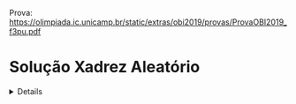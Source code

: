 Prova:
https://olimpiada.ic.unicamp.br/static/extras/obi2019/provas/ProvaOBI2019_f3pu.pdf

# Solução Xadrez Aleatório

<details>
<br>

Devemos imprimir a quantidade de estados válidos, observe que um estado difere de outro baseado na posição do rei e torres, assim, ignorando os peões, a quantidade de estados validos é a quantidade de maneiras diferentes que podemos posicionar o rei e as torres, dito isso, vamos começar dividimos o problema em 3 casos:

- **Nenhuma torre**:

	Nesse caso, apenas podemos colocar o rei em uma posição qualquer, como temos $N$ posições, teremos $N$ estados válidos.
	
- **Uma torre**:

	Nesse caso, colocando o rei em uma posição qualquer, teremos $N-1$ posições para a torre, assim a quantidade de estados validos é $N * (N-1)$.
	
	Observe que $N * (N-1) = \frac{N!}{(N-2)!} =  A^{N}_{2}$, ou seja, para casos assim, basta o arranjo da quantidade de espaços pela quantidade de peças. (Importante para o terceiro caso).
	
- **Duas torres**:

	Nesse caso, poderiamos continuar a ideia do caso anterior e supor que a quantidade de estados é $A^{N}_{3}$, no entanto temos a restrição que o rei deve estar entre as duas torre.
	
	Escolheremos uma das permutações possiveis dentro do $A^{N}_{3}$, por exemplo $a, b, c$ tal que  $0 \le a, b, c < N$, observe que $a, b, c$ não estão nescessariamente em ordem, no entanto escolheremos o menor e o maior valor para serem colocadas as torres e o outro valor será colocado o rei, assim, satisfazemos a condição.
	
	No entanto o que difere a permutação acima de $a, c, b$? absolutamente nada, o maior e o menor número, que são os mesmos, ainda serão torres e o outro número o rei. (observe que as duas permutações são validas e diferentes dentro do arranjo devido a ordem diferente dos fatores).
	
	Portanto, basta eliminarmos as permutações nos quais os números se repetem, o que é feito pela combinação.
    
	Logo o número de casos possiveis é $C^{N}_{3} = \frac{N!}{3! * (N-3)!} = \frac{N * (N-1) * (N-2)}{6}$.

### Código:

<details>
<summary>C++</summary>
<br>
	
``` C++
#include <bits/stdc++.h>
using namespace std;

#define ll long long

int main() {
    ll n, t;
    cin >> n >> t;

    if (t == 0) cout << n << endl;
    else if (t == 1) cout << n * (n-1) << endl;
    else if (t == 2) cout << (n * (n-1) * (n-2))/6 << endl;
}
```

</details>
<details>
<summary>Python3</summary>
<br>

``` python
n, t = map(int, input().split())

if t == 0:
	print(n)
else if t == 1:
	print(n * (n-1))
else if t == 2:
	print((n * (n-1) * (n-2))/6)
```

</details>

</details>

